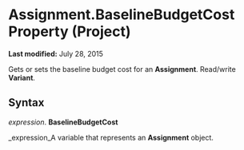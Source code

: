 
# Assignment.BaselineBudgetCost Property (Project)

 **Last modified:** July 28, 2015

Gets or sets the baseline budget cost for an  **Assignment**. Read/write  **Variant**.

## Syntax

 _expression_. **BaselineBudgetCost**

 _expression_A variable that represents an  **Assignment** object.

